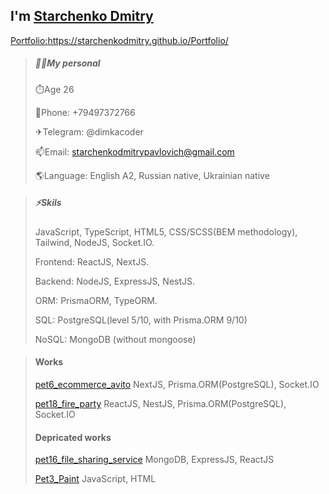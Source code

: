 ## I'm <a href="/README.md" >Starchenko Dmitry</a>

<a href="https://starchenkodmitry.github.io/Portfolio/" >Portfolio:</a>https://starchenkodmitry.github.io/Portfolio/

> ##### 👨‍🎓My personal
> ⏱️Age 26
> 
> 📱Phone: +79497372766
>
> ✈Telegram: @dimkacoder
> 
> 📫Email: starchenkodmitrypavlovich@gmail.com
> 
> 🌎Language: English A2, Russian native, Ukrainian native

> ##### ⚡Skils
> JavaScript, TypeScript, HTML5, CSS/SCSS(BEM methodology), Tailwind, NodeJS, Socket.IO.
> 
> Frontend: ReactJS, NextJS.
> 
> Backend: NodeJS, ExpressJS, NestJS.
> 
> ORM: PrismaORM, TypeORM.
> 
> SQL: PostgreSQL(level 5/10, with Prisma.ORM 9/10)
> 
> NoSQL: MongoDB (without mongoose)

> #### Works
> [pet6_ecommerce_avito](https://github.com/StarchenkoDmitry/pet6_ecommerce_avito)
> NextJS, Prisma.ORM(PostgreSQL), Socket.IO
> 
> [pet18_fire_party](https://github.com/StarchenkoDmitry/pet18_fire_party)
> ReactJS, NestJS, Prisma.ORM(PostgreSQL), Socket.IO
> 
> #### Depricated works
> [pet16_file_sharing_service](https://github.com/StarchenkoDmitry/pet16_file_sharing_service)
> MongoDB, ExpressJS, ReactJS
> 
> [Pet3_Paint](https://github.com/StarchenkoDmitry/Pet3_Paint)
> JavaScript, HTML
